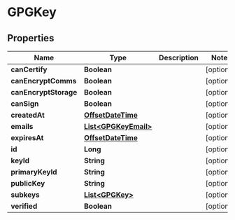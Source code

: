 # GPGKey

## Properties
Name | Type | Description | Notes
------------ | ------------- | ------------- | -------------
**canCertify** | **Boolean** |  |  [optional]
**canEncryptComms** | **Boolean** |  |  [optional]
**canEncryptStorage** | **Boolean** |  |  [optional]
**canSign** | **Boolean** |  |  [optional]
**createdAt** | [**OffsetDateTime**](OffsetDateTime.md) |  |  [optional]
**emails** | [**List&lt;GPGKeyEmail&gt;**](GPGKeyEmail.md) |  |  [optional]
**expiresAt** | [**OffsetDateTime**](OffsetDateTime.md) |  |  [optional]
**id** | **Long** |  |  [optional]
**keyId** | **String** |  |  [optional]
**primaryKeyId** | **String** |  |  [optional]
**publicKey** | **String** |  |  [optional]
**subkeys** | [**List&lt;GPGKey&gt;**](GPGKey.md) |  |  [optional]
**verified** | **Boolean** |  |  [optional]
